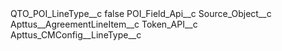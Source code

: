 <?xml version="1.0" encoding="UTF-8"?>
<CustomMetadata xmlns="http://soap.sforce.com/2006/04/metadata" xmlns:xsi="http://www.w3.org/2001/XMLSchema-instance" xmlns:xsd="http://www.w3.org/2001/XMLSchema">
    <label>QTO_POI_LineType__c</label>
    <protected>false</protected>
    <values>
        <field>POI_Field_Api__c</field>
        <value xsi:nil="true"/>
    </values>
    <values>
        <field>Source_Object__c</field>
        <value xsi:type="xsd:string">Apttus__AgreementLineItem__c</value>
    </values>
    <values>
        <field>Token_API__c</field>
        <value xsi:type="xsd:string">Apttus_CMConfig__LineType__c</value>
    </values>
</CustomMetadata>
